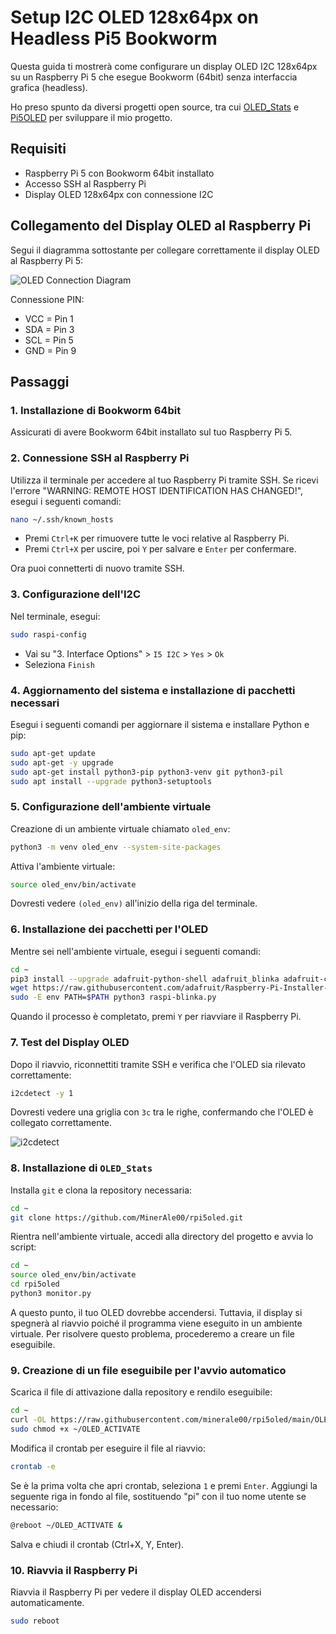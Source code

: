 # Setup I2C OLED 128x64px on Headless Pi5 Bookworm

Questa guida ti mostrerà come configurare un display OLED I2C 128x64px su un Raspberry Pi 5 che esegue Bookworm (64bit) senza interfaccia grafica (headless).

Ho preso spunto da diversi progetti open source, tra cui [OLED_Stats](https://github.com/RUDEWORLD/OLED_Stats) e [Pi5OLED](https://github.com/RUDEWORLD/Pi5OLED) per sviluppare il mio progetto.

## Requisiti

- Raspberry Pi 5 con Bookworm 64bit installato
- Accesso SSH al Raspberry Pi
- Display OLED 128x64px con connessione I2C

## Collegamento del Display OLED al Raspberry Pi

Segui il diagramma sottostante per collegare correttamente il display OLED al Raspberry Pi 5:

![OLED Connection Diagram](https://github.com/user-attachments/assets/fd5db9fe-6da0-4e04-9189-fa6d7e5208a9)


Connessione PIN:

- VCC = Pin 1
- SDA = Pin 3
- SCL = Pin 5
- GND = Pin 9

## Passaggi

### 1. Installazione di Bookworm 64bit

Assicurati di avere Bookworm 64bit installato sul tuo Raspberry Pi 5.

### 2. Connessione SSH al Raspberry Pi

Utilizza il terminale per accedere al tuo Raspberry Pi tramite SSH. Se ricevi l'errore "WARNING: REMOTE HOST IDENTIFICATION HAS CHANGED!", esegui i seguenti comandi:

```bash
nano ~/.ssh/known_hosts
```
- Premi `Ctrl+K` per rimuovere tutte le voci relative al Raspberry Pi.
- Premi `Ctrl+X` per uscire, poi `Y` per salvare e `Enter` per confermare.

Ora puoi connetterti di nuovo tramite SSH.

### 3. Configurazione dell'I2C

Nel terminale, esegui:

```bash
sudo raspi-config
```
- Vai su "3. Interface Options" > `I5 I2C` > `Yes` > `Ok`
- Seleziona `Finish`

### 4. Aggiornamento del sistema e installazione di pacchetti necessari

Esegui i seguenti comandi per aggiornare il sistema e installare Python e pip:

```bash
sudo apt-get update
sudo apt-get -y upgrade
sudo apt-get install python3-pip python3-venv git python3-pil
sudo apt install --upgrade python3-setuptools
```

### 5. Configurazione dell'ambiente virtuale

Creazione di un ambiente virtuale chiamato `oled_env`:

```bash
python3 -m venv oled_env --system-site-packages
```

Attiva l'ambiente virtuale:

```bash
source oled_env/bin/activate
```

Dovresti vedere `(oled_env)` all'inizio della riga del terminale.

### 6. Installazione dei pacchetti per l'OLED

Mentre sei nell'ambiente virtuale, esegui i seguenti comandi:

```bash
cd ~
pip3 install --upgrade adafruit-python-shell adafruit_blinka adafruit-circuitpython-ssd1306 rpi-lgpio
wget https://raw.githubusercontent.com/adafruit/Raspberry-Pi-Installer-Scripts/master/raspi-blinka.py
sudo -E env PATH=$PATH python3 raspi-blinka.py
```

Quando il processo è completato, premi `Y` per riavviare il Raspberry Pi.

### 7. Test del Display OLED

Dopo il riavvio, riconnettiti tramite SSH e verifica che l'OLED sia rilevato correttamente:

```bash
i2cdetect -y 1
```

Dovresti vedere una griglia con `3c` tra le righe, confermando che l'OLED è collegato correttamente.

![i2cdetect](https://github.com/user-attachments/assets/5c7f0c5a-372b-4055-8096-2939004589b8)


### 8. Installazione di `OLED_Stats`

Installa `git` e clona la repository necessaria:

```bash
cd ~
git clone https://github.com/MinerAle00/rpi5oled.git
```

Rientra nell'ambiente virtuale, accedi alla directory del progetto e avvia lo script:

```bash
cd ~
source oled_env/bin/activate
cd rpi5oled
python3 monitor.py
```

A questo punto, il tuo OLED dovrebbe accendersi. Tuttavia, il display si spegnerà al riavvio poiché il programma viene eseguito in un ambiente virtuale. Per risolvere questo problema, procederemo a creare un file eseguibile.

### 9. Creazione di un file eseguibile per l'avvio automatico

Scarica il file di attivazione dalla repository e rendilo eseguibile:

```bash
cd ~
curl -OL https://raw.githubusercontent.com/minerale00/rpi5oled/main/OLED_ACTIVATE
sudo chmod +x ~/OLED_ACTIVATE
```

Modifica il crontab per eseguire il file al riavvio:

```bash
crontab -e
```

Se è la prima volta che apri crontab, seleziona `1` e premi `Enter`. Aggiungi la seguente riga in fondo al file, sostituendo "pi" con il tuo nome utente se necessario:

```bash
@reboot ~/OLED_ACTIVATE &
```

Salva e chiudi il crontab (Ctrl+X, Y, Enter).

### 10. Riavvia il Raspberry Pi

Riavvia il Raspberry Pi per vedere il display OLED accendersi automaticamente.

```bash
sudo reboot
```
